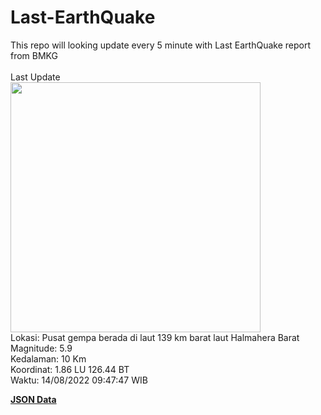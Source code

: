 # Last-EarthQuake
This repo will looking update every 5 minute with Last EarthQuake report from BMKG
<br>
<br>
Last Update
<br>
<img src="https://ews.bmkg.go.id/TEWS/data/20220814094747.mmi.jpg" width="400"/>
<br>
Lokasi: Pusat gempa berada di laut 139 km barat laut Halmahera Barat <br>
Magnitude: 5.9 <br>
Kedalaman: 10 Km <br>
Koordinat: 1.86 LU 126.44 BT <br>
Waktu: 14/08/2022 09:47:47 WIB <br>

<a href="./data/data.json">**JSON Data**</a>
